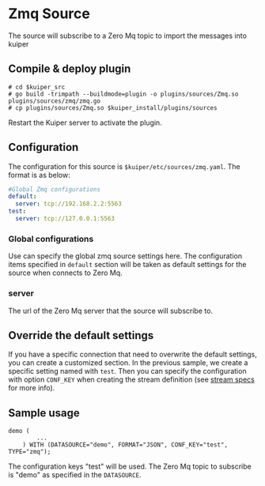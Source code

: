 # Zmq Source

The source will subscribe to a Zero Mq topic to import the messages into kuiper

## Compile & deploy plugin

```shell
# cd $kuiper_src
# go build -trimpath --buildmode=plugin -o plugins/sources/Zmq.so plugins/sources/zmq/zmq.go
# cp plugins/sources/Zmq.so $kuiper_install/plugins/sources
```

Restart the Kuiper server to activate the plugin.

## Configuration

The configuration for this source is ``$kuiper/etc/sources/zmq.yaml``. The format is as below:

```yaml
#Global Zmq configurations
default:
  server: tcp://192.168.2.2:5563  
test:
  server: tcp://127.0.0.1:5563
```
### Global configurations

Use can specify the global zmq source settings here. The configuration items specified in ``default`` section will be taken as default settings for the source when connects to Zero Mq.

### server

The url of the Zero Mq server that the source will subscribe to.

## Override the default settings

If you have a specific connection that need to overwrite the default settings, you can create a customized section. In the previous sample, we create a specific setting named with ``test``.  Then you can specify the configuration with option ``CONF_KEY`` when creating the stream definition (see [stream specs](../../sqls/streams.md) for more info).

## Sample usage

```
demo (
		...
	) WITH (DATASOURCE="demo", FORMAT="JSON", CONF_KEY="test", TYPE="zmq");
```

The configuration keys "test" will be used. The Zero Mq topic to subscribe is "demo" as specified in the ``DATASOURCE``.

